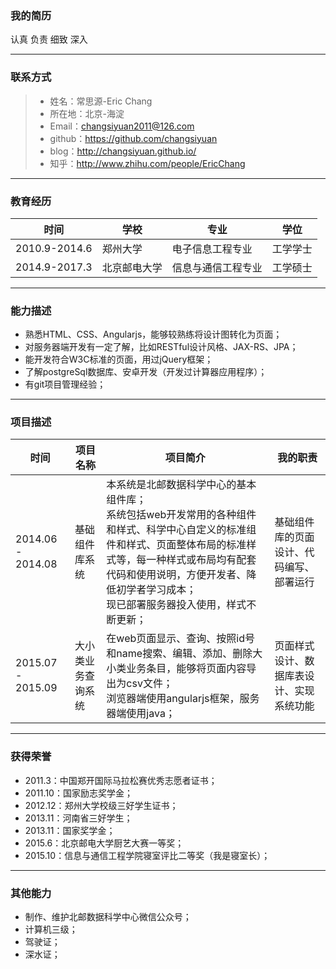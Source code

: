 ### 我的简历
认真 负责 细致 深入

---
### 联系方式

> * 姓名：常思源-Eric Chang
> * 所在地：北京-海淀
> * Email：changsiyuan2011@126.com
> * github：https://github.com/changsiyuan
> * blog：http://changsiyuan.github.io/
> * 知乎：http://www.zhihu.com/people/EricChang

---

### 教育经历
|时间|学校|专业|学位|
|---|---|---|---|
|2010.9-2014.6|郑州大学|电子信息工程专业|工学学士|
|2014.9-2017.3|北京邮电大学|信息与通信工程专业|工学硕士|

---

### 能力描述
- 熟悉HTML、CSS、Angularjs，能够较熟练将设计图转化为页面；
- 对服务器端开发有一定了解，比如RESTful设计风格、JAX-RS、JPA；
- 能开发符合W3C标准的页面，用过jQuery框架；
- 了解postgreSql数据库、安卓开发（开发过计算器应用程序）；
- 有git项目管理经验；

---

### 项目描述
|时间|项目名称|项目简介|我的职责|
|---|---|---|---|
|2014.06 - 2014.08|基础组件库系统|本系统是北邮数据科学中心的基本组件库；<br>系统包括web开发常用的各种组件和样式、科学中心自定义的标准组件和样式、页面整体布局的标准样式等，每一种样式或布局均有配套代码和使用说明，方便开发者、降低初学者学习成本；<br>现已部署服务器投入使用，样式不断更新；|基础组件库的页面设计、代码编写、部署运行|
|2015.07 - 2015.09|大小类业务查询系统|在web页面显示、查询、按照id号和name搜索、编辑、添加、删除大小类业务条目，能够将页面内容导出为csv文件；<br>浏览器端使用angularjs框架，服务器端使用java；|页面样式设计、数据库表设计、实现系统功能

---

### 获得荣誉
- 2011.3：中国郑开国际马拉松赛优秀志愿者证书；
- 2011.10：国家励志奖学金；
- 2012.12：郑州大学校级三好学生证书；
- 2013.11：河南省三好学生；
- 2013.11：国家奖学金；
- 2015.6：北京邮电大学厨艺大赛一等奖；
- 2015.10：信息与通信工程学院寝室评比二等奖（我是寝室长）；

---

### 其他能力
- 制作、维护北邮数据科学中心微信公众号；
- 计算机三级；
- 驾驶证；
- 深水证；


